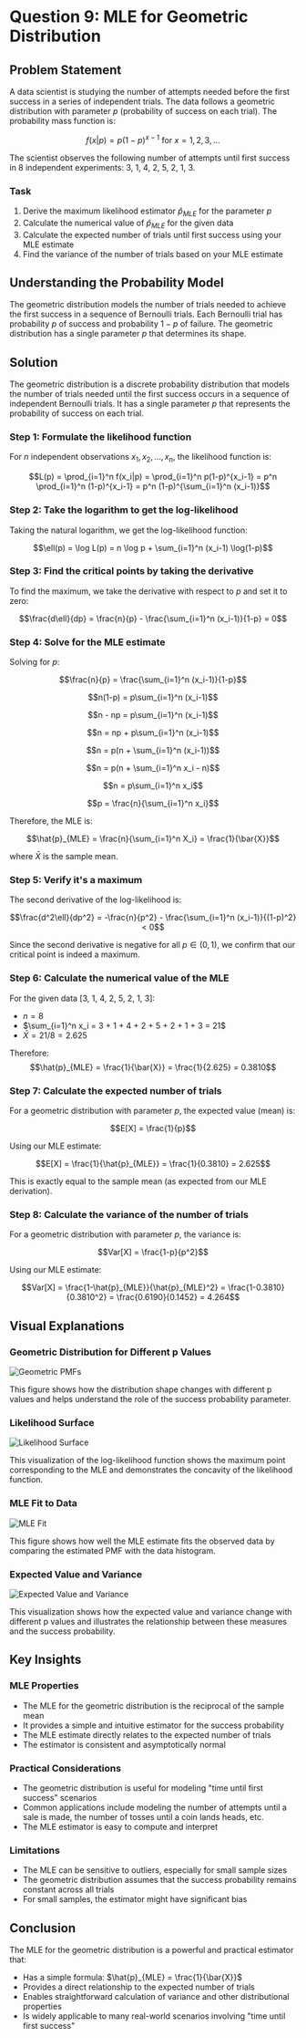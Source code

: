 # Question 9: MLE for Geometric Distribution

## Problem Statement
A data scientist is studying the number of attempts needed before the first success in a series of independent trials. The data follows a geometric distribution with parameter $p$ (probability of success on each trial). The probability mass function is:

$$f(x|p) = p(1-p)^{x-1} \text{ for } x = 1, 2, 3, \ldots$$

The scientist observes the following number of attempts until first success in 8 independent experiments: 3, 1, 4, 2, 5, 2, 1, 3.

### Task
1. Derive the maximum likelihood estimator $\hat{p}_{MLE}$ for the parameter $p$
2. Calculate the numerical value of $\hat{p}_{MLE}$ for the given data
3. Calculate the expected number of trials until first success using your MLE estimate
4. Find the variance of the number of trials based on your MLE estimate

## Understanding the Probability Model

The geometric distribution models the number of trials needed to achieve the first success in a sequence of Bernoulli trials. Each Bernoulli trial has probability $p$ of success and probability $1-p$ of failure. The geometric distribution has a single parameter $p$ that determines its shape.

## Solution

The geometric distribution is a discrete probability distribution that models the number of trials needed until the first success occurs in a sequence of independent Bernoulli trials. It has a single parameter $p$ that represents the probability of success on each trial.

### Step 1: Formulate the likelihood function
For $n$ independent observations $x_1, x_2, \ldots, x_n$, the likelihood function is:

$$L(p) = \prod_{i=1}^n f(x_i|p) = \prod_{i=1}^n p(1-p)^{x_i-1} = p^n \prod_{i=1}^n (1-p)^{x_i-1} = p^n (1-p)^{\sum_{i=1}^n (x_i-1)}$$

### Step 2: Take the logarithm to get the log-likelihood
Taking the natural logarithm, we get the log-likelihood function:

$$\ell(p) = \log L(p) = n \log p + \sum_{i=1}^n (x_i-1) \log(1-p)$$

### Step 3: Find the critical points by taking the derivative
To find the maximum, we take the derivative with respect to $p$ and set it to zero:

$$\frac{d\ell}{dp} = \frac{n}{p} - \frac{\sum_{i=1}^n (x_i-1)}{1-p} = 0$$

### Step 4: Solve for the MLE estimate
Solving for $p$:

$$\frac{n}{p} = \frac{\sum_{i=1}^n (x_i-1)}{1-p}$$

$$n(1-p) = p\sum_{i=1}^n (x_i-1)$$

$$n - np = p\sum_{i=1}^n (x_i-1)$$

$$n = np + p\sum_{i=1}^n (x_i-1)$$

$$n = p(n + \sum_{i=1}^n (x_i-1))$$

$$n = p(n + \sum_{i=1}^n x_i - n)$$

$$n = p\sum_{i=1}^n x_i$$

$$p = \frac{n}{\sum_{i=1}^n x_i}$$

Therefore, the MLE is:

$$\hat{p}_{MLE} = \frac{n}{\sum_{i=1}^n X_i} = \frac{1}{\bar{X}}$$

where $\bar{X}$ is the sample mean.

### Step 5: Verify it's a maximum
The second derivative of the log-likelihood is:

$$\frac{d^2\ell}{dp^2} = -\frac{n}{p^2} - \frac{\sum_{i=1}^n (x_i-1)}{(1-p)^2} < 0$$

Since the second derivative is negative for all $p \in (0, 1)$, we confirm that our critical point is indeed a maximum.

### Step 6: Calculate the numerical value of the MLE
For the given data [3, 1, 4, 2, 5, 2, 1, 3]:
- $n = 8$
- $\sum_{i=1}^n x_i = 3 + 1 + 4 + 2 + 5 + 2 + 1 + 3 = 21$
- $\bar{X} = 21/8 = 2.625$

Therefore:
$$\hat{p}_{MLE} = \frac{1}{\bar{X}} = \frac{1}{2.625} = 0.3810$$

### Step 7: Calculate the expected number of trials
For a geometric distribution with parameter $p$, the expected value (mean) is:

$$E[X] = \frac{1}{p}$$

Using our MLE estimate:

$$E[X] = \frac{1}{\hat{p}_{MLE}} = \frac{1}{0.3810} = 2.625$$

This is exactly equal to the sample mean (as expected from our MLE derivation).

### Step 8: Calculate the variance of the number of trials
For a geometric distribution with parameter $p$, the variance is:

$$Var[X] = \frac{1-p}{p^2}$$

Using our MLE estimate:

$$Var[X] = \frac{1-\hat{p}_{MLE}}{\hat{p}_{MLE}^2} = \frac{1-0.3810}{0.3810^2} = \frac{0.6190}{0.1452} = 4.264$$

## Visual Explanations

### Geometric Distribution for Different p Values
![Geometric PMFs](Images/L2_4_Quiz_9/geometric_pmfs.png)

This figure shows how the distribution shape changes with different p values and helps understand the role of the success probability parameter.

### Likelihood Surface
![Likelihood Surface](Images/L2_4_Quiz_9/likelihood_surface.png)

This visualization of the log-likelihood function shows the maximum point corresponding to the MLE and demonstrates the concavity of the likelihood function.

### MLE Fit to Data
![MLE Fit](Images/L2_4_Quiz_9/mle_fit.png)

This figure shows how well the MLE estimate fits the observed data by comparing the estimated PMF with the data histogram.

### Expected Value and Variance
![Expected Value and Variance](Images/L2_4_Quiz_9/expected_variance.png)

This visualization shows how the expected value and variance change with different p values and illustrates the relationship between these measures and the success probability.

## Key Insights

### MLE Properties
- The MLE for the geometric distribution is the reciprocal of the sample mean
- It provides a simple and intuitive estimator for the success probability
- The MLE estimate directly relates to the expected number of trials
- The estimator is consistent and asymptotically normal

### Practical Considerations
- The geometric distribution is useful for modeling "time until first success" scenarios
- Common applications include modeling the number of attempts until a sale is made, the number of tosses until a coin lands heads, etc.
- The MLE estimator is easy to compute and interpret

### Limitations
- The MLE can be sensitive to outliers, especially for small sample sizes
- The geometric distribution assumes that the success probability remains constant across all trials
- For small samples, the estimator might have significant bias

## Conclusion

The MLE for the geometric distribution is a powerful and practical estimator that:
- Has a simple formula: $\hat{p}_{MLE} = \frac{1}{\bar{X}}$
- Provides a direct relationship to the expected number of trials
- Enables straightforward calculation of variance and other distributional properties
- Is widely applicable to many real-world scenarios involving "time until first success"
